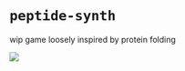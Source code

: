 # `peptide-synth`

wip game loosely inspired by protein folding

![](https://github.com/user-attachments/assets/74d3fa87-771c-405e-a248-4185273bd988)
